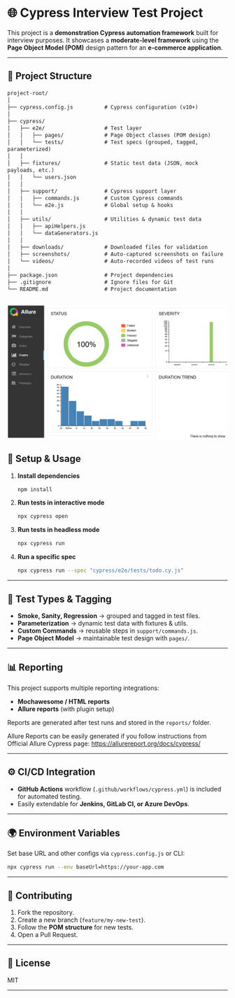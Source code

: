 # 🌐 Cypress Interview Test Project

This project is a **demonstration Cypress automation framework** built for interview purposes.
It showcases a **moderate-level framework** using the **Page Object Model (POM)** design pattern for an **e-commerce application**.

---

## 📂 Project Structure

```
project-root/
│
├── cypress.config.js          # Cypress configuration (v10+)
│
├── cypress/
│   ├── e2e/                   # Test layer
│   │   ├── pages/             # Page Object classes (POM design)
│   │   └── tests/             # Test specs (grouped, tagged, parameterized)
│   │
│   ├── fixtures/              # Static test data (JSON, mock payloads, etc.)
│   │   └── users.json
│   │
│   ├── support/               # Cypress support layer
│   │   ├── commands.js        # Custom Cypress commands
│   │   └── e2e.js             # Global setup & hooks
│   │
│   ├── utils/                 # Utilities & dynamic test data
│   │   ├── apiHelpers.js
│   │   └── dataGenerators.js
│   │
│   ├── downloads/             # Downloaded files for validation
│   ├── screenshots/           # Auto-captured screenshots on failure
│   └── videos/                # Auto-recorded videos of test runs
│
├── package.json               # Project dependencies
├── .gitignore                 # Ignore files for Git
└── README.md                  # Project documentation

```
![alt text](image.png)
---

## 🚀 Setup & Usage

1. **Install dependencies**

   ```bash
   npm install
   ```

2. **Run tests in interactive mode**

   ```bash
   npx cypress open
   ```

3. **Run tests in headless mode**

   ```bash
   npx cypress run
   ```

4. **Run a specific spec**

   ```bash
   npx cypress run --spec "cypress/e2e/tests/todo.cy.js"
   ```

---

## 🧪 Test Types & Tagging

* **Smoke, Sanity, Regression** → grouped and tagged in test files.
* **Parameterization** → dynamic test data with fixtures & utils.
* **Custom Commands** → reusable steps in `support/commands.js`.
* **Page Object Model** → maintainable test design with `pages/`.

---

## 📊 Reporting

This project supports multiple reporting integrations:

* **Mochawesome / HTML reports**
* **Allure reports** (with plugin setup)

Reports are generated after test runs and stored in the `reports/` folder.

Allure Reports can be easily generated if you follow instructions from Official Allure Cypress page:
https://allurereport.org/docs/cypress/ 

---

## ⚙️ CI/CD Integration

* **GitHub Actions** workflow (`.github/workflows/cypress.yml`) is included for automated testing.
* Easily extendable for **Jenkins, GitLab CI, or Azure DevOps**.

---

## 🌍 Environment Variables

Set base URL and other configs via `cypress.config.js` or CLI:

```bash
npx cypress run --env baseUrl=https://your-app.com
```

---

## 🤝 Contributing

1. Fork the repository.
2. Create a new branch (`feature/my-new-test`).
3. Follow the **POM structure** for new tests.
4. Open a Pull Request.

---

## 📜 License

MIT

---

